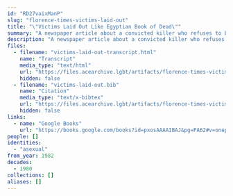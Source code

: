 ```yaml
---
id: "RD27vaixManP"
slug: "florence-times-victims-laid-out"
title: "\"Victims Laid Out Like Egyptian Book of Dead\""
summary: "A newspaper article about a convicted killer who refuses to be labeled as asexual"
description: "A newspaper article about a convicted killer who refuses to have a psychologist defend him in court because he would be labelled by the psychologist as asexual (CW: homophobia, mentions of violence against children)"
files:
  - filename: "victims-laid-out-transcript.html"
    name: "Transcript"
    media_type: "text/html"
    url: "https://files.acearchive.lgbt/artifacts/florence-times-victims-laid-out/victims-laid-out-transcript.html"
    hidden: false
  - filename: "victims-laid-out.bib"
    name: "Citation"
    media_type: "text/x-bibtex"
    url: "https://files.acearchive.lgbt/artifacts/florence-times-victims-laid-out/victims-laid-out.bib"
    hidden: false
links:
  - name: "Google Books"
    url: "https://books.google.com/books?id=pxosAAAAIBAJ&pg=PA62#v=onepage&q&f=false"
people: []
identities:
  - "asexual"
from_year: 1982
decades:
  - 1980
collections: []
aliases: []
---
```

